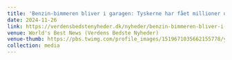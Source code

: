 ```yaml
---
title: 'Benzin-bimmeren bliver i garagen: Tyskerne har fået millioner ud på skinnerne med billig togbillet'
date: 2024-11-26
link: https://verdensbedstenyheder.dk/nyheder/benzin-bimmeren-bliver-i-garagen-tyskerne-har-faaet-millioner-ud-paa-skinnerne-med-billig-togbillet/
venue: World's Best News (Verdens Bedste Nyheder)
venue-thumb: https://pbs.twimg.com/profile_images/1519671035662155778/y1I_cWzA_400x400.jpg
collection: media
---
```

